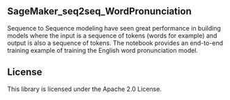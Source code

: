 ## SageMaker_seq2seq_WordPronunciation

Sequence to Sequence modeling have seen great performance in building models where the input is a sequence of tokens (words for example) and output is also a sequence of tokens. The notebook provides an end-to-end training example of training the English word pronunciation model.

## License

This library is licensed under the Apache 2.0 License. 
